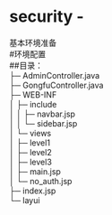 # security -
基本环境准备  
#环境配置  
##目录：  
├─ AdminController.java  
├─ GongfuController.java  
├─ WEB-INF  
│    ├─ include  
│    │    ├─ navbar.jsp  
│    │    └─ sidebar.jsp  
│    └─ views  
│           ├─ level1  
│           ├─ level2  
│           ├─ level3  
│           ├─ main.jsp  
│           └─ no_auth.jsp  
├─ index.jsp  
└─ layui  
